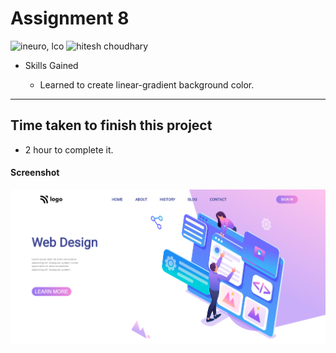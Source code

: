 # Assignment 8

![ineuro, lco](https://img.shields.io/badge/iNeuron-LCO-green)
![hitesh choudhary](https://img.shields.io/badge/Hitesh--Choudhary-Full--stack--JS--bootcamp-red)

- Skills Gained

  - Learned to create linear-gradient background color.

---

## Time taken to finish this project

- 2 hour to complete it.

#### Screenshot

![SCREENSHOT](./screenshot/screenshot.PNG)
